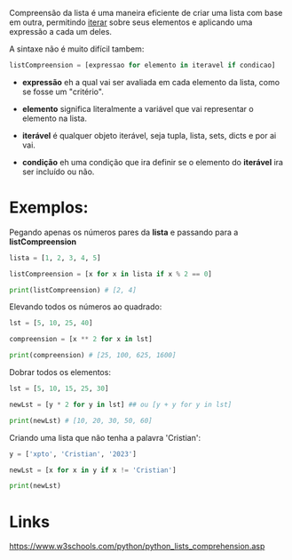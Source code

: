 Compreensão da lista é uma maneira eficiente de criar uma lista com base em outra, permitindo [iterar](../DS%20&%20Iterators/Itarables%20and%20Iterators.md) sobre seus elementos e aplicando uma expressão a cada um deles.

A sintaxe não é muito difícil tambem:
```python
listCompreension = [expressao for elemento in iteravel if condicao]
```

- **expressão** eh a qual vai ser avaliada em cada elemento da lista, como se fosse um "critério".

- **elemento** significa literalmente a variável que vai representar o elemento na lista.

- **iterável** é qualquer objeto iterável, seja tupla, lista, sets, dicts e por ai vai.

- **condição** eh uma condição que ira definir se o elemento do **iterável** ira ser incluído ou não.

# Exemplos:

Pegando apenas os números pares da **lista** e passando para a **listCompreension**
```python
lista = [1, 2, 3, 4, 5]

listCompreension = [x for x in lista if x % 2 == 0]

print(listCompreension) # [2, 4]
```

Elevando todos os números ao quadrado:
```python
lst = [5, 10, 25, 40]

compreension = [x ** 2 for x in lst]

print(compreension) # [25, 100, 625, 1600]
```

Dobrar todos os elementos:
```python
lst = [5, 10, 15, 25, 30]

newLst = [y * 2 for y in lst] ## ou [y + y for y in lst]

print(newLst) # [10, 20, 30, 50, 60]
```

Criando uma lista que não tenha a palavra 'Cristian':
```python
y = ['xpto', 'Cristian', '2023']

newLst = [x for x in y if x != 'Cristian']

print(newLst)
```

# Links
https://www.w3schools.com/python/python_lists_comprehension.asp